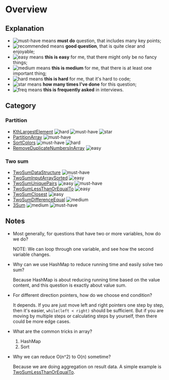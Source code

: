 # Overview

## Explanation

- ![must-have][must-have] means __must do__ question, that includes many key points;
- ![recommended][recommended] means __good question__, that is quite clear and enjoyable;
- ![easy][easy] means __this is easy__ for me, that there might only be no fancy things;
- ![medium][medium] means __this is medium__ for me, that there is at least one important thing;
- ![hard][hard] means __this is hard__ for me, that it's hard to code;
- ![star][star] means __how many times I've done__ for this question;
- ![freq][freq] means __this is frequently asked__ in interviews.

## Category

### Partition

- [KthLargestElement](KthLargestElement.md) ![hard][hard] ![must-have][must-have] ![star][star]
- [PartitionArray](PartitionArray.md) ![must-have][must-have]
- [SortColors](SortColors.md) ![must-have][must-have] ![hard][hard]
- [RemoveDuplicateNumbersInArray](RemoveDuplicateNumbersInArray.md) ![easy][easy]

### Two sum

- [TwoSumDataStructure](TwoSumDataStructure.md) ![must-have][must-have]
- [TwoSumInputArraySorted](TwoSumInputArraySorted.md) ![easy][easy]
- [TwoSumUniquePairs](TwoSumUniquePairs.md) ![easy][easy] ![must-have][must-have]
- [TwoSumLessThanOrEqualTo](TwoSumLessThanOrEqualTo.md) ![easy][easy]
- [TwoSumClosest](TwoSumClosest.md) ![easy][easy]
- [TwoSumDifferenceEqual](TwoSumDifferenceEqual.md) ![medium][medium]
- [3Sum](3Sum.md) ![medium][medium] ![must-have][must-have]

## Notes

- Most generally, for questions that have two or more variables, how do we do?

  NOTE: We can loop through one variable, and see how the second variable changes.

- Why can we use HashMap to reduce running time and easily solve two sum?

  Because HashMap is about reducing running time based on the value content, and this question is exactly about value sum.

- For different direction pointers, how do we choose end condition?

  It depends. If you are just move left and right pointers one step by step, then it's easier, `while(left < right)` should be sufficient. But if you are moving by multiple steps or calculating steps by yourself, then there could be more edge cases.

- What are the common tricks in array?

  1. HashMap
  1. Sort

- Why we can reduce O(n^2) to O(n) sometime?

  Because we are doing aggregation on result data. A simple example is [TwoSumLessThanOrEqualTo](TwoSumLessThanOrEqualTo.md).

[must-have]: https://jaywcjlove.github.io/sb/ico/min-bibei.svg
[recommended]: https://jaywcjlove.github.io/sb/ico/min-tuijian.svg
[easy]: https://jaywcjlove.github.io/sb/ico/min-free.svg
[medium]: https://jaywcjlove.github.io/sb/ico/min-oss.svg
[hard]: https://jaywcjlove.github.io/sb/ico/min-hot.svg
[freq]: https://jaywcjlove.github.io/sb/ico/min-app-store.svg
[star]: https://jaywcjlove.github.io/sb/star/red.svg
[star0]: https://jaywcjlove.github.io/sb/star/red0.svg
[star1]: https://jaywcjlove.github.io/sb/star/red1.svg
[star2]: https://jaywcjlove.github.io/sb/star/red2.svg
[star3]: https://jaywcjlove.github.io/sb/star/red3.svg
[star4]: https://jaywcjlove.github.io/sb/star/red4.svg
[star5]: https://jaywcjlove.github.io/sb/star/red5.svg